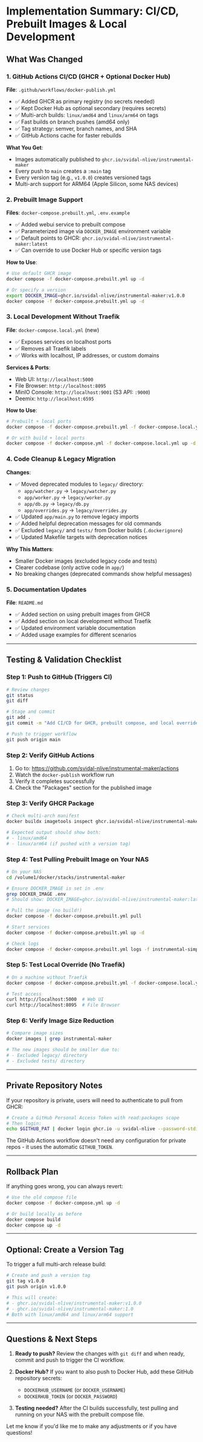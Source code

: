 # Implementation Summary: CI/CD, Prebuilt Images & Local Development

## What Was Changed

### 1. GitHub Actions CI/CD (GHCR + Optional Docker Hub)
**File**: `.github/workflows/docker-publish.yml`

- ✅ Added GHCR as primary registry (no secrets needed)
- ✅ Kept Docker Hub as optional secondary (requires secrets)
- ✅ Multi-arch builds: `linux/amd64` and `linux/arm64` on tags
- ✅ Fast builds on branch pushes (amd64 only)
- ✅ Tag strategy: semver, branch names, and SHA
- ✅ GitHub Actions cache for faster rebuilds

**What You Get**:
- Images automatically published to `ghcr.io/svidal-nlive/instrumental-maker`
- Every push to `main` creates a `:main` tag
- Every version tag (e.g., `v1.0.0`) creates versioned tags
- Multi-arch support for ARM64 (Apple Silicon, some NAS devices)

### 2. Prebuilt Image Support
**Files**: `docker-compose.prebuilt.yml`, `.env.example`

- ✅ Added webui service to prebuilt compose
- ✅ Parameterized image via `DOCKER_IMAGE` environment variable
- ✅ Default points to GHCR: `ghcr.io/svidal-nlive/instrumental-maker:latest`
- ✅ Can override to use Docker Hub or specific version tags

**How to Use**:
```bash
# Use default GHCR image
docker compose -f docker-compose.prebuilt.yml up -d

# Or specify a version
export DOCKER_IMAGE=ghcr.io/svidal-nlive/instrumental-maker:v1.0.0
docker compose -f docker-compose.prebuilt.yml up -d
```

### 3. Local Development Without Traefik
**File**: `docker-compose.local.yml` (new)

- ✅ Exposes services on localhost ports
- ✅ Removes all Traefik labels
- ✅ Works with localhost, IP addresses, or custom domains

**Services & Ports**:
- Web UI: `http://localhost:5000`
- File Browser: `http://localhost:8095`
- MinIO Console: `http://localhost:9001` (S3 API: `:9000`)
- Deemix: `http://localhost:6595`

**How to Use**:
```bash
# Prebuilt + local ports
docker compose -f docker-compose.prebuilt.yml -f docker-compose.local.yml up -d

# Or with build + local ports
docker compose -f docker-compose.yml -f docker-compose.local.yml up -d
```

### 4. Code Cleanup & Legacy Migration
**Changes**:
- ✅ Moved deprecated modules to `legacy/` directory:
  - `app/watcher.py` → `legacy/watcher.py`
  - `app/worker.py` → `legacy/worker.py`
  - `app/db.py` → `legacy/db.py`
  - `app/overrides.py` → `legacy/overrides.py`
- ✅ Updated `app/main.py` to remove legacy imports
- ✅ Added helpful deprecation messages for old commands
- ✅ Excluded `legacy/` and `tests/` from Docker builds (`.dockerignore`)
- ✅ Updated Makefile targets with deprecation notices

**Why This Matters**:
- Smaller Docker images (excluded legacy code and tests)
- Clearer codebase (only active code in `app/`)
- No breaking changes (deprecated commands show helpful messages)

### 5. Documentation Updates
**File**: `README.md`

- ✅ Added section on using prebuilt images from GHCR
- ✅ Added section on local development without Traefik
- ✅ Updated environment variable documentation
- ✅ Added usage examples for different scenarios

---

## Testing & Validation Checklist

### Step 1: Push to GitHub (Triggers CI)
```bash
# Review changes
git status
git diff

# Stage and commit
git add .
git commit -m "Add CI/CD for GHCR, prebuilt compose, and local override"

# Push to trigger workflow
git push origin main
```

### Step 2: Verify GitHub Actions
1. Go to: https://github.com/svidal-nlive/instrumental-maker/actions
2. Watch the `docker-publish` workflow run
3. Verify it completes successfully
4. Check the "Packages" section for the published image

### Step 3: Verify GHCR Package
```bash
# Check multi-arch manifest
docker buildx imagetools inspect ghcr.io/svidal-nlive/instrumental-maker:main

# Expected output should show both:
# - linux/amd64
# - linux/arm64 (if pushed with a version tag)
```

### Step 4: Test Pulling Prebuilt Image on Your NAS
```bash
# On your NAS
cd /volume1/docker/stacks/instrumental-maker

# Ensure DOCKER_IMAGE is set in .env
grep DOCKER_IMAGE .env
# Should show: DOCKER_IMAGE=ghcr.io/svidal-nlive/instrumental-maker:latest

# Pull the image (no build!)
docker compose -f docker-compose.prebuilt.yml pull

# Start services
docker compose -f docker-compose.prebuilt.yml up -d

# Check logs
docker compose -f docker-compose.prebuilt.yml logs -f instrumental-simple
```

### Step 5: Test Local Override (No Traefik)
```bash
# On a machine without Traefik
docker compose -f docker-compose.prebuilt.yml -f docker-compose.local.yml up -d

# Test access
curl http://localhost:5000  # Web UI
curl http://localhost:8095  # File Browser
```

### Step 6: Verify Image Size Reduction
```bash
# Compare image sizes
docker images | grep instrumental-maker

# The new images should be smaller due to:
# - Excluded legacy/ directory
# - Excluded tests/ directory
```

---

## Private Repository Notes

If your repository is private, users will need to authenticate to pull from GHCR:

```bash
# Create a GitHub Personal Access Token with read:packages scope
# Then login:
echo $GITHUB_PAT | docker login ghcr.io -u svidal-nlive --password-stdin
```

The GitHub Actions workflow doesn't need any configuration for private repos - it uses the automatic `GITHUB_TOKEN`.

---

## Rollback Plan

If anything goes wrong, you can always revert:

```bash
# Use the old compose file
docker compose -f docker-compose.yml up -d

# Or build locally as before
docker compose build
docker compose up -d
```

---

## Optional: Create a Version Tag

To trigger a full multi-arch release build:

```bash
# Create and push a version tag
git tag v1.0.0
git push origin v1.0.0

# This will create:
# - ghcr.io/svidal-nlive/instrumental-maker:v1.0.0
# - ghcr.io/svidal-nlive/instrumental-maker:1.0
# Both with linux/amd64 and linux/arm64 support
```

---

## Questions & Next Steps

1. **Ready to push?** Review the changes with `git diff` and when ready, commit and push to trigger the CI workflow.

2. **Docker Hub?** If you want to also push to Docker Hub, add these GitHub repository secrets:
   - `DOCKERHUB_USERNAME` (or `DOCKER_USERNAME`)
   - `DOCKERHUB_TOKEN` (or `DOCKER_PASSWORD`)

3. **Testing needed?** After the CI builds successfully, test pulling and running on your NAS with the prebuilt compose file.

Let me know if you'd like me to make any adjustments or if you have questions!
